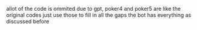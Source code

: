allot of the code is ommited due to gpt, poker4 and poker5 are like the original codes
just use those to fill in all the gaps
the bot has everything as discussed before
